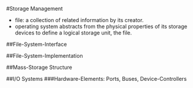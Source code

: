 #Storage Management
- file: a collection of related information by its creator.
- operating system abstracts from the physical properties of its storage devices
to define a logical storage unit, the file.

##File-System-Interface

##File-System-Implementation

##Mass-Storage Structure

##I/O Systems
###Hardware-Elements: Ports, Buses, Device-Controllers
